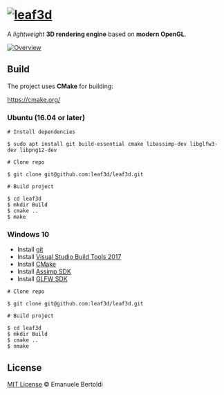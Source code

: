 # [![leaf3d](https://rawgit.com/leaf3d/leaf3d/master/logo.svg)](https://leaf3d.github.io)

A _lightweight_ **3D rendering engine** based on **modern OpenGL**.

[![Overview](https://rawgit.com/leaf3d/leaf3d.github.io/master/assets/images/overview.jpg)](https://leaf3d.github.io)

## Build

The project uses **CMake** for building:

https://cmake.org/

### Ubuntu (16.04 or later)

```
# Install dependencies

$ sudo apt install git build-essential cmake libassimp-dev libglfw3-dev libpng12-dev

# Clone repo

$ git clone git@github.com:leaf3d/leaf3d.git

# Build project

$ cd leaf3d
$ mkdir Build
$ cmake ..
$ make
```

### Windows 10

* Install [git](https://git-scm.com/download/win)
* Install [Visual Studio Build Tools 2017](https://www.visualstudio.com/thank-you-downloading-visual-studio/?sku=BuildTools&rel=15)
* Install [CMake](https://cmake.org/files/v3.11/cmake-3.11.0-win64-x64.msi)
* Install [Assimp SDK](https://github.com/assimp/assimp/releases/download/v3.3.1/assimp-sdk-3.3.1-setup_vs2017.exe)
* Install [GLFW SDK](https://github.com/glfw/glfw/releases/download/3.2.1/glfw-3.2.1.bin.WIN64.zip)

```
# Clone repo

$ git clone git@github.com:leaf3d/leaf3d.git

# Build project

$ cd leaf3d
$ mkdir Build
$ cmake ..
$ nmake
```

## License

[MIT License] © Emanuele Bertoldi


[MIT License]: https://github.com/leaf3d/leaf3d/blob/master/LICENSE
